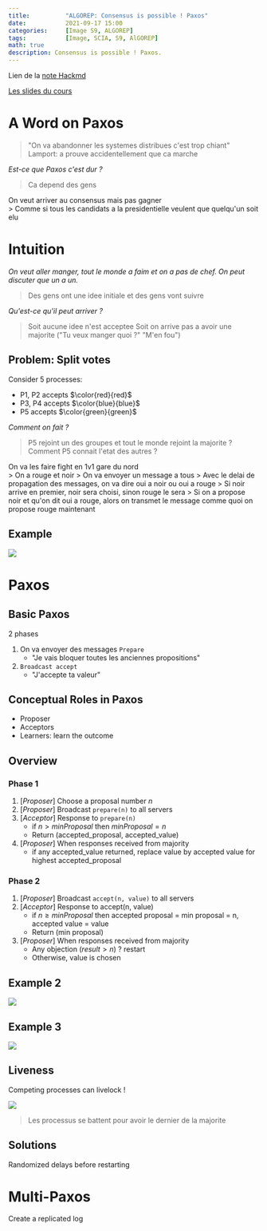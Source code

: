 ```yaml
---
title:          "ALGOREP: Consensus is possible ! Paxos"
date:           2021-09-17 15:00
categories:     [Image S9, ALGOREP]
tags:           [Image, SCIA, S9, AlGOREP]
math: true
description: Consensus is possible ! Paxos.
---
```

Lien de la [note Hackmd](https://hackmd.io/@lemasymasa/SkMEqZM7Y)

[Les slides du cours](https://www.lrde.epita.fr/~renault/teaching/algorep/)

# A Word on Paxos

> "On va abandonner les systemes distribues c'est trop chiant"
> Lamport: a prouve accidentellement que ca marche

*Est-ce que Paxos c'est dur ?*
> Ca depend des gens

<div class="alert alert-info" role="alert" markdown="1">
On veut arriver au consensus mais pas gagner
</div>
> Comme si tous les candidats a la presidentielle veulent que quelqu'un soit elu

# Intuition

*On veut aller manger, tout le monde a faim et on a pas de chef. On peut discuter que un a un.*
> Des gens ont une idee initiale et des gens vont suivre

*Qu'est-ce qu'il peut arriver ?*
> Soit aucune idee n'est acceptee
> Soit on arrive pas a avoir une majorite ("Tu veux manger quoi ?" "M'en fou")

## Problem: Split votes

Consider 5 processes:
- P1, P2 accepts $\color{red}{red}$
- P3, P4 accepts $\color{blue}{blue}$
- P5 accepts $\color{green}{green}$

*Comment on fait ?*
> P5 rejoint un des groupes et tout le monde rejoint la majorite ?
> Comment P5 connait l'etat des autres ?

<div class="alert alert-success" role="alert" markdown="1">
On va les faire fight en 1v1 gare du nord
</div>
> On a rouge et noir
> On va envoyer un message a tous
> Avec le delai de propagation des messages, on va dire oui a noir ou oui a rouge
> Si noir arrive en premier, noir sera choisi, sinon rouge le sera
> Si on a propose noir et qu'on dit oui a rouge, alors on transmet le message comme quoi on propose rouge maintenant

## Example

![](https://i.imgur.com/9PSVmby.png)

# Paxos
## Basic Paxos

2 phases
1. On va envoyer des messages `Prepare`
    - "Je vais bloquer toutes les anciennes propositions"
2. `Broadcast accept`
    - "J'accepte ta valeur"

## Conceptual Roles in Paxos

- Proposer
- Acceptors
- Learners: learn the outcome

## Overview

### Phase 1

1. $[Proposer]$ Choose a proposal number $n$
2. $[Proposer]$ Broadcast `prepare(n)` to all servers
3. $[Acceptor]$ Response to `prepare(n)`
    - if $n\gt minProposal$ then $minProposal=n$
    - Return (accepted_proposal, accepted_value)
4. $[Proposer]$ When responses received from majority
    - if any accepted_value returned, replace value by accepted value for highest accepted_proposal

### Phase 2

1. $[Proposer]$ Broadcast `accept(n, value)` to all servers
2. $[Acceptor]$ Response to accept(n, value)
    - if $n \ge minProposal$ then accepted proposal = min proposal = n, accepted value = value
    - Return (min proposal)
4. $[Proposer]$ When responses received from majority
    - Any objection $(result \gt n)$ ? restart
    - Otherwise, value is chosen

## Example 2

![](https://i.imgur.com/SXVd9js.png)

## Example 3

![](https://i.imgur.com/Jp77Dyc.png)

## Liveness

<div class="alert alert-danger" role="alert" markdown="1">
Competing processes can livelock !
</div>

![](https://i.imgur.com/h2c628e.png)
> Les processus se battent pour avoir le dernier de la majorite

## Solutions

<div class="alert alert-success" role="alert" markdown="1">
Randomized delays before restarting
</div>

# Multi-Paxos

<div class="alert alert-info" role="alert" markdown="1">
Create a replicated log
</div>

